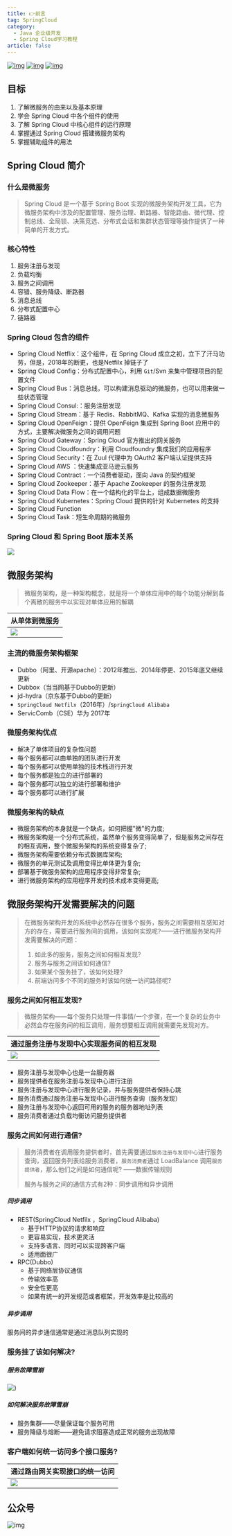 ```yaml
---
title: 👉前言
tag: SpringCloud
category:
  - Java 企业级开发
  - Spring Cloud学习教程
article: false
---
```


[![img](https://img.shields.io/badge/%E5%8D%9A%E5%AE%A2-IT%E8%BE%BE%E6%91%A9%E9%99%A2-blue.svg)](typora://app/blog.html) [![img](https://img.shields.io/badge/%E5%85%AC%E4%BC%97%E5%8F%B7-marico-green.svg)](typora://app/blog.html) [![img](https://img.shields.io/badge/%E6%88%91%E7%9A%84%E4%BA%A4%E6%B5%81%E7%BE%A4-marico-%7B%7D.svg)](typora://app/blog.html)

## 目标

1. 了解微服务的由来以及基本原理 
1. 学会 Spring Cloud 中各个组件的使用 
1. 了解 Spring Cloud 中核心组件的运行原理 
1. 掌握通过 Spring Cloud 搭建微服务架构 
1. 掌握辅助组件的用法

## Spring Cloud 简介

### 什么是微服务

> Spring Cloud 是一个基于 Spring Boot 实现的微服务架构开发工具，它为微服务架构中涉及的配置管理、服务治理、断路器、智能路由、微代理、控制总线、全局锁、决策竞选、分布式会话和集群状态管理等操作提供了一种简单的开发方式。

### 核心特性

1. 服务注册与发现
2. 负载均衡
3. 服务之间调用
4. 容错、服务降级、断路器
5. 消息总线
6. 分布式配置中心
7. 链路器

### Spring Cloud 包含的组件

- Spring Cloud Netflix：这个组件，在 Spring Cloud 成立之初，立下了汗马功劳，但是，2018年的断更，也是Netfilx 掉链子了
- Spring Cloud Config：分布式配置中心，利用 `Git`/Svn 来集中管理项目的配置文件
- Spring Cloud Bus：消息总线，可以构建消息驱动的微服务，也可以用来做一些状态管理
- Spring Cloud Consul:：服务注册发现
- Spring Cloud Stream：基于 Redis、RabbitMQ、Kafka 实现的消息微服务
- Spring Cloud OpenFeign：提供 OpenFeign 集成到 Spring Boot 应用中的方式，主要解决微服务之间的调用问题
- Spring Cloud Gateway：Spring Cloud 官方推出的网关服务
- Spring Cloud Cloudfoundry：利用 Cloudfoundry 集成我们的应用程序
- Spring Cloud Security：在 Zuul 代理中为 OAuth2 客户端认证提供支持
- Spring Cloud AWS ：快速集成亚马逊云服务
- Spring Cloud Contract：一个消费者驱动，面向 Java 的契约框架
- Spring Cloud Zookeeper：基于 Apache Zookeeper 的服务注册发现
- Spring Cloud Data Flow：在一个结构化的平台上，组成数据微服务
- Spring Cloud Kubernetes：Spring Cloud 提供的针对 Kubernetes 的支持
- Spring Cloud Function
- Spring Cloud Task：短生命周期的微服务

### Spring Cloud 和 Spring Boot 版本关系

![](https://s1.vika.cn/space/2022/11/21/0d76c82fed2a4aa5a304ea08667b8e4b)

## 微服务架构

> 微服务架构，是一种架构概念，就是将一个单体应用中的每个功能分解到各个离散的服务中以实现对单体应用的解耦

| 从单体到微服务                                               |
| ------------------------------------------------------------ |
| ![](https://s1.vika.cn/space/2022/11/21/4bd6ca84bac84321a6c70497cf8e216a) |

### 主流的微服务架构框架

- Dubbo（阿里、开源apache）：2012年推出、2014年停更、2015年底又继续更新
- Dubbox（当当网基于Dubbo的更新）
- jd-hydra（京东基于Dubbo的更新）
- `SpringCloud Netfilx`（2016年）/`SpringCloud Alibaba`
- ServicComb（CSE）华为 2017年

### 微服务架构优点

- 解决了单体项目的复杂性问题
- 每个服务都可以由单独的团队进行开发
- 每个服务都可以使用单独的技术栈进行开发
- 每个服务都是独立的进行部署的
- 每个服务都可以独立的进行部署和维护
- 每个服务都可以进行扩展

### 微服务架构的缺点

- 微服务架构的本身就是一个缺点，如何把握"微"的力度;
- 微服务架构是一个分布式系统，虽然单个服务变得简单了，但是服务之间存在的相互调用，整个微服务架构的系统变得复杂了;
- 微服务架构需要依赖分布式数据库架构;
- 微服务的单元测试及调用变得比单体更为复杂;
- 部署基于微服务架构的应用程序变得非常复杂;
- 进行微服务架构的应用程序开发的技术成本变得更高;

## 微服务架构开发需要解决的问题

> 在微服务架构开发的系统中必然存在很多个服务，服务之间需要相互感知对方的存在，需要进行服务间的调用，该如何实现呢?——进行微服务架构开发需要解决的问题：
>
> 1. 如此多的服务，服务之间如何相互发现?
> 2. 服务与服务之间该如何通信?
> 3. 如果某个服务挂了，该如何处理?
> 4. 前端访问多个不同的服务时该如何统一访问路径呢?

### 服务之间如何相互发现?

> 微服务架构——每个服务只处理一件事情/一个步骤，在一个复杂的业务中必然会存在服务间的相互调用，服务想要相互调用就需要先发现对方。

| 通过服务注册与发现中心实现服务间的相互发现                   |
| ------------------------------------------------------------ |
| ![](https://s1.vika.cn/space/2022/11/21/990a995146ba499186c1488e142c0c1a) |

- 服务注册与发现中心也是一台服务器
- 服务提供者在服务注册与发现中心进行注册
- 服务注册与发现中心进行服务记录，并与服务提供者保持心跳
- 服务消费通过服务注册与发现中心进行服务查询（服务发现）
- 服务注册与发现中心返回可用的服务的服务器地址列表
- 服务消费者通过负载均衡访问服务提供者

### 服务之间如何进行通信?

> 服务消费者在调用服务提供者时，首先需要通过`服务注册与发现中心`进行服务查询，返回服务列表给服务消费者，`服务消费者`通过 LoadBalance 调用`服务提供者`，那么他们之间是如何通信呢? ——数据传输规则
>
> 服务与服务之间的通信方式有2种：同步调用和异步调用

##### 同步调用

- REST(SpringCloud Netfilx ，SpringCloud Alibaba)
  - 基于HTTP协议的请求和响应
  - 更容易实现，技术更灵活
  - 支持多语言、同时可以实现跨客户端
  - 适用面很广
- RPC(Dubbo)
  - 基于网络层协议通信
  - 传输效率高
  - 安全性更高
  - 如果有统一的开发规范或者框架，开发效率是比较高的

##### 异步调用

服务间的异步通信通常是通过消息队列实现的

### 服务挂了该如何解决?

##### 服务故障雪崩

![)](https://s1.vika.cn/space/2022/11/21/eca2c4242b0843dc9c88349efc8fedff)

##### 如何解决服务故障雪崩

- 服务集群——尽量保证每个服务可用
- 服务降级与熔断——避免请求阻塞造成正常的服务出现故障

### 客户端如何统一访问多个接口服务?

| 通过路由网关实现接口的统一访问                               |
| ------------------------------------------------------------ |
| ![](https://s1.vika.cn/space/2022/11/21/31cae661aac2448abc0e7fcadc711a7e) |

## 公众号
![img](https://s1.vika.cn/space/2022/11/21/b1bf26f310144a3bbfc2c706ffa3f8fc)